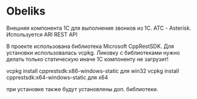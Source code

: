 # Obeliks
Внешняя компонента 1С для выполнения звонков из 1С. АТС - Asterisk. Используется ARI REST API

В проекте использована библиотека Microsoft CppRestSDK. Для установки использовалась vcpkg.
Ликовку с библиотеками нужно делать только статическую иначе 1С компоненту не загрузит!

vcpkg install cpprestsdk:x86-windows-static для win32
vcpkg install cpprestsdk:x64-windows-static для x64

при установке также будут установлены доп. библиотеки.
